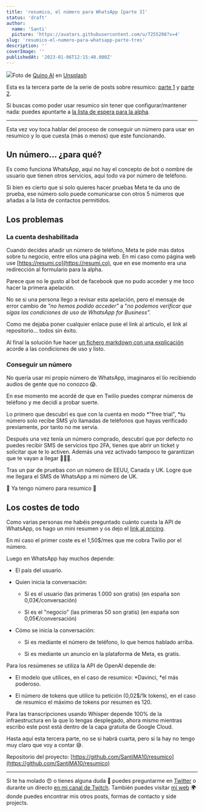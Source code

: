 ```yaml
---
title: 'resumico, el número para WhatsApp [parte 3]'
status: 'draft'
author:
  name: 'Santi'
  picture: 'https://avatars.githubusercontent.com/u/7255298?v=4'
slug: 'resumico-el-numero-para-whatsapp-parte-tres'
description: ''
coverImage: ''
publishedAt: '2023-01-06T12:15:40.000Z'
---
```


![](/images/quino-al-4snuchpic8c-unsplash-MzMT.jpg)Foto de [Quino Al](https://unsplash.com/@quinoal?utm_source=unsplash&utm_medium=referral&utm_content=creditCopyText) en [Unsplash](https://unsplash.com/es/fotos/4SNUcHPiC8c?utm_source=unsplash&utm_medium=referral&utm_content=creditCopyText)

Esta es la tercera parte de la serie de posts sobre resumico: [parte 1](https://www.santiagomartin.dev/blog/resumico-el-bot-que-resume-audios-de-whatsapp-parte-uno) y [parte 2](https://www.santiagomartin.dev/blog/resumico-el-repositorio-publico-parte-dos).

Si buscas como poder usar resumico sin tener que configurar/mantener nada: puedes apuntarte a [la lista de espera para la alpha](https://www.resumi.co/).

---

Esta vez voy toca hablar del proceso de conseguir un número para usar en resumico y lo que cuesta (más o menos) que este funcionando.

## Un número… ¿para qué?

Es como funciona WhatsApp, aquí no hay el concepto de bot o nombre de usuario que tienen otros servicios, aquí todo va por número de teléfono.

Si bien es cierto que si solo quieres hacer pruebas Meta te da uno de prueba, ese número solo puede comunicarse con otros 5 números que añadas a la lista de contactos permitidos.

## Los problemas

### La cuenta deshabilitada

Cuando decides añadir un número de teléfono, Meta te pide más datos sobre tu negocio, entre ellos una página web. En mi caso como página web use [https://resumi.co](https://resumi.co), que en ese momento era una redirección al formulario para la alpha.

Parece que no le gusto al bot de facebook que no pudo acceder y me toco hacer la primera apelación.

No se si una persona llego a revisar esta apelación, pero el mensaje de error cambio de *"no hemos podido acceder"* a "*no podemos verificar que sigas las condiciones de uso de WhatsApp for Business".*

Como me dejaba poner cualquier enlace puse el link al articulo, el link al repositorio… todos sin éxito.

Al final la solución fue hacer [un fichero markdown con una explicación ](https://github.com/SantiMA10/resumico/blob/main/docs/ABOUT.en.md)acorde a las condiciones de uso y listo.

### Conseguir un número

No quería usar mi propio número de WhatsApp, imaginaros el lío recibiendo audios de gente que no conozco 😱.

En ese momento me acordé de que en Twilio puedes comprar números de teléfono y me decidí a probar suerte.

Lo primero que descubrí es que con la cuenta en modo \*"free trial", \*tu número solo recibe SMS y/o llamadas de teléfonos que hayas verificado previamente, por tanto no me servía.

Después una vez tenía un número comprado, descubrí que por defecto no puedes recibir SMS de servicios tipo 2FA, tienes que abrir un ticket y solicitar que te lo activen. Además una vez activado tampoco te garantizan que te vayan a llegar 🤦🏻‍♂️.

Tras un par de pruebas con un número de EEUU, Canada y UK. Logre que me llegara el SMS de WhatsApp a mi número de UK.

🎉 Ya tengo número para resumico 🎉

## Los costes de todo

Como varias personas me habéis preguntado cuánto cuesta la API de WhatsApp, os hago un mini resumen y os dejo el [link al pricing](https://developers.facebook.com/docs/whatsapp/pricing/).

En mi caso el primer coste es el 1,50$/mes que me cobra Twilio por el número.

Luego en WhatsApp hay muchos depende:

- El país del usuario.

- Quien inicia la conversación:

    - Si es el usuario (las primeras 1.000 son gratis) (en españa son 0,03€/conversación)

    - Si es el "negocio" (las primeras 50 son gratis) (en españa son 0,05€/conversación)

    <!-- -->

- Cómo se inicia la conversación:

    - Si es mediante el número de teléfono, lo que hemos hablado arriba.

    - Si es mediante un anuncio en la plataforma de Meta, es gratis.

    <!-- -->

Para los resúmenes se utiliza la API de OpenAI depende de:

- El modelo que utilices, en el caso de resumico: \*Davinci, \*el más poderoso.

- El número de tokens que utilice tu petición (0,02$/1k tokens), en el caso de resumico el máximo de tokens por resumen es 120.

Para las transcripciones usando Whisper depende 100% de la infraestructura en la que lo tengas desplegado, ahora mismo mientras escribo este post está dentro de la capa gratuita de Google Cloud.

Hasta aquí esta tercera parte, no se si habrá cuarta, pero si la hay no tengo muy claro que voy a contar 😅.

Repositorio del proyecto: [https://github.com/SantiMA10/resumico](https://github.com/SantiMA10/resumico)

---

Si te ha molado 😍 o tienes alguna duda 🤔 puedes preguntarme en [Twitter](https://twitter.com/SantiMA10) o durante un directo [en mi canal de Twitch](https://twitch.tv/SantiMA10). También puedes visitar [mi web](https://santiagomartin.dev/) 🌍 donde puedes encontrar mis otros posts, formas de contacto y side projects.

